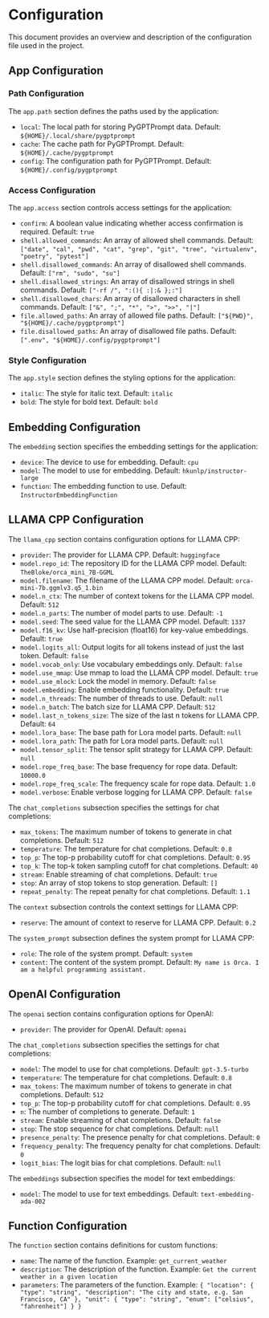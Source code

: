 # Configuration

This document provides an overview and description of the configuration file
used in the project.

## App Configuration

### Path Configuration

The `app.path` section defines the paths used by the application:

- `local`: The local path for storing PyGPTPrompt data. Default:
  `${HOME}/.local/share/pygptprompt`
- `cache`: The cache path for PyGPTPrompt. Default: `${HOME}/.cache/pygptprompt`
- `config`: The configuration path for PyGPTPrompt. Default:
  `${HOME}/.config/pygptprompt`

### Access Configuration

The `app.access` section controls access settings for the application:

- `confirm`: A boolean value indicating whether access confirmation is required.
  Default: `true`
- `shell.allowed_commands`: An array of allowed shell commands. Default:
  `["date", "cal", "pwd", "cat", "grep", "git", "tree", "virtualenv", "poetry", "pytest"]`
- `shell.disallowed_commands`: An array of disallowed shell commands. Default:
  `["rm", "sudo", "su"]`
- `shell.disallowed_strings`: An array of disallowed strings in shell commands.
  Default: `["-rf /", ":(){ :|:& };:"]`
- `shell.disallowed_chars`: An array of disallowed characters in shell commands.
  Default: `["&", ";", "*", ">", ">>", "|"]`
- `file.allowed_paths`: An array of allowed file paths. Default:
  `["${PWD}", "${HOME}/.cache/pygptprompt"]`
- `file.disallowed_paths`: An array of disallowed file paths. Default:
  `[".env", "${HOME}/.config/pygptprompt"]`

### Style Configuration

The `app.style` section defines the styling options for the application:

- `italic`: The style for italic text. Default: `italic`
- `bold`: The style for bold text. Default: `bold`

## Embedding Configuration

The `embedding` section specifies the embedding settings for the application:

- `device`: The device to use for embedding. Default: `cpu`
- `model`: The model to use for embedding. Default: `hkunlp/instructor-large`
- `function`: The embedding function to use. Default:
  `InstructorEmbeddingFunction`

## LLAMA CPP Configuration

The `llama_cpp` section contains configuration options for LLAMA CPP:

- `provider`: The provider for LLAMA CPP. Default: `huggingface`
- `model.repo_id`: The repository ID for the LLAMA CPP model. Default:
  `TheBloke/orca_mini_7B-GGML`
- `model.filename`: The filename of the LLAMA CPP model. Default:
  `orca-mini-7b.ggmlv3.q5_1.bin`
- `model.n_ctx`: The number of context tokens for the LLAMA CPP model. Default:
  `512`
- `model.n_parts`: The number of model parts to use. Default: `-1`
- `model.seed`: The seed value for the LLAMA CPP model. Default: `1337`
- `model.f16_kv`: Use half-precision (float16) for key-value embeddings.
  Default: `true`
- `model.logits_all`: Output logits for all tokens instead of just the last
  token. Default: `false`
- `model.vocab_only`: Use vocabulary embeddings only. Default: `false`
- `model.use_mmap`: Use mmap to load the LLAMA CPP model. Default: `true`
- `model.use_mlock`: Lock the model in memory. Default: `false`
- `model.embedding`: Enable embedding functionality. Default: `true`
- `model.n_threads`: The number of threads to use. Default: `null`
- `model.n_batch`: The batch size for LLAMA CPP. Default: `512`
- `model.last_n_tokens_size`: The size of the last n tokens for LLAMA CPP.
  Default: `64`
- `model.lora_base`: The base path for Lora model parts. Default: `null`
- `model.lora_path`: The path for Lora model parts. Default: `null`
- `model.tensor_split`: The tensor split strategy for LLAMA CPP. Default: `null`
- `model.rope_freq_base`: The base frequency for rope data. Default: `10000.0`
- `model.rope_freq_scale`: The frequency scale for rope data. Default: `1.0`
- `model.verbose`: Enable verbose logging for LLAMA CPP. Default: `false`

The `chat_completions` subsection specifies the settings for chat completions:

- `max_tokens`: The maximum number of tokens to generate in chat completions.
  Default: `512`
- `temperature`: The temperature for chat completions. Default: `0.8`
- `top_p`: The top-p probability cutoff for chat completions. Default: `0.95`
- `top_k`: The top-k token sampling cutoff for chat completions. Default: `40`
- `stream`: Enable streaming of chat completions. Default: `true`
- `stop`: An array of stop tokens to stop generation. Default: `[]`
- `repeat_penalty`: The repeat penalty for chat completions. Default: `1.1`

The `context` subsection controls the context settings for LLAMA CPP:

- `reserve`: The amount of context to reserve for LLAMA CPP. Default: `0.2`

The `system_prompt` subsection defines the system prompt for LLAMA CPP:

- `role`: The role of the system prompt. Default: `system`
- `content`: The content of the system prompt. Default:
  `My name is Orca. I am a helpful programming assistant.`

## OpenAI Configuration

The `openai` section contains configuration options for OpenAI:

- `provider`: The provider for OpenAI. Default: `openai`

The `chat_completions` subsection specifies the settings for chat completions:

- `model`: The model to use for chat completions. Default: `gpt-3.5-turbo`
- `temperature`: The temperature for chat completions. Default: `0.8`
- `max_tokens`: The maximum number of tokens to generate in chat completions.
  Default: `512`
- `top_p`: The top-p probability cutoff for chat completions. Default: `0.95`
- `n`: The number of completions to generate. Default: `1`
- `stream`: Enable streaming of chat completions. Default: `false`
- `stop`: The stop sequence for chat completions. Default: `null`
- `presence_penalty`: The presence penalty for chat completions. Default: `0`
- `frequency_penalty`: The frequency penalty for chat completions. Default: `0`
- `logit_bias`: The logit bias for chat completions. Default: `null`

The `embeddings` subsection specifies the model for text embeddings:

- `model`: The model to use for text embeddings. Default:
  `text-embedding-ada-002`

## Function Configuration

The `function` section contains definitions for custom functions:

- `name`: The name of the function. Example: `get_current_weather`
- `description`: The description of the function. Example:
  `Get the current weather in a given location`
- `parameters`: The parameters of the function. Example:
  `{ "location": { "type": "string", "description": "The city and state, e.g. San Francisco, CA" }, "unit": { "type": "string", "enum": ["celsius", "fahrenheit"] } }`

